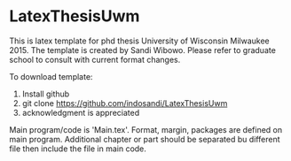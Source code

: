 # LatexThesisUwm

This is latex template for phd thesis University of Wisconsin Milwaukee 2015. The template is created by Sandi Wibowo. Please refer to graduate school to consult with current format changes.

To download template:
1. Install github
2. git clone https://github.com/indosandi/LatexThesisUwm
3. acknowledgment is appreciated


Main program/code is 'Main.tex'. Format, margin, packages are defined on main program. Additional chapter or part should be separated bu different file then include the file in main code.
